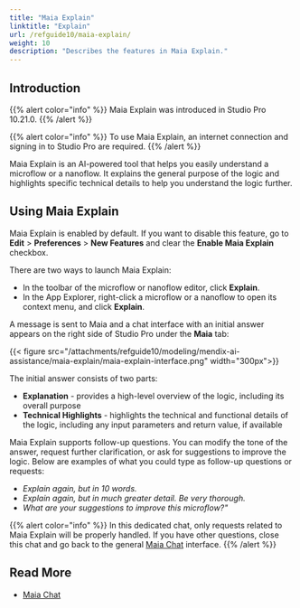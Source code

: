 ```yaml
---
title: "Maia Explain"
linktitle: "Explain"
url: /refguide10/maia-explain/
weight: 10
description: "Describes the features in Maia Explain."
---
```


## Introduction 

{{% alert color="info" %}}
Maia Explain was introduced in Studio Pro 10.21.0.
{{% /alert %}}

{{% alert color="info" %}}
To use Maia Explain, an internet connection and signing in to Studio Pro are required.
{{% /alert %}}

Maia Explain is an AI-powered tool that helps you easily understand a microflow or a nanoflow. It explains the general purpose of the logic and highlights specific technical details to help you understand the logic further.

## Using Maia Explain

Maia Explain is enabled by default. If you want to disable this feature, go to **Edit** > **Preferences** > **New Features** and clear the **Enable Maia Explain** checkbox.

There are two ways to launch Maia Explain:

* In the toolbar of the microflow or nanoflow editor, click **Explain**.
* In the App Explorer, right-click a microflow or a nanoflow to open its context menu, and click **Explain**.

A message is sent to Maia and a chat interface with an initial answer appears on the right side of Studio Pro under the **Maia** tab:

{{< figure src="/attachments/refguide10/modeling/mendix-ai-assistance/maia-explain/maia-explain-interface.png" width="300px">}}

The initial answer consists of two parts: 

* **Explanation** - provides a high-level overview of the logic, including its overall purpose
* **Technical Highlights** - highlights the technical and functional details of the logic, including any input parameters and return value, if available 

Maia Explain supports follow-up questions. You can modify the tone of the answer, request further clarification, or ask for suggestions to improve the logic. Below are examples of what you could type as follow-up questions or requests:

* *Explain again, but in 10 words.*
* *Explain again, but in much greater detail. Be very thorough.*
* *What are your suggestions to improve this microflow?"*

{{% alert color="info" %}}
In this dedicated chat, only requests related to Maia Explain will be properly handled. If you have other questions, close this chat and go back to the general [Maia Chat](/refguide10/maia-chat/) interface.
{{% /alert %}}

## Read More

* [Maia Chat](/refguide10/maia-chat/)
